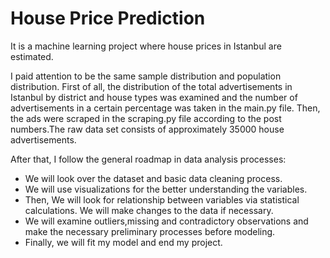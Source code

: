 # House Price Prediction
It is a machine learning project where house prices in Istanbul are estimated.

I paid attention to be the same sample distribution and population distribution. First of all, the distribution of the total advertisements in Istanbul by district and house types was examined and the number of advertisements in a certain percentage was taken in the main.py file. Then, the ads were scraped in the scraping.py file according to the post numbers.The raw data set consists of approximately 35000 house advertisements.

After that, I follow the general roadmap in data analysis processes:

- We will look over the dataset and basic data cleaning process.
- We will use visualizations for the better understanding the variables.
- Then, We will look for relationship between variables via statistical calculations. We will make changes to the data if necessary.
- We will examine outliers,missing and contradictory observations and make the necessary preliminary processes before modeling.
- Finally, we will fit my model and end my project.
